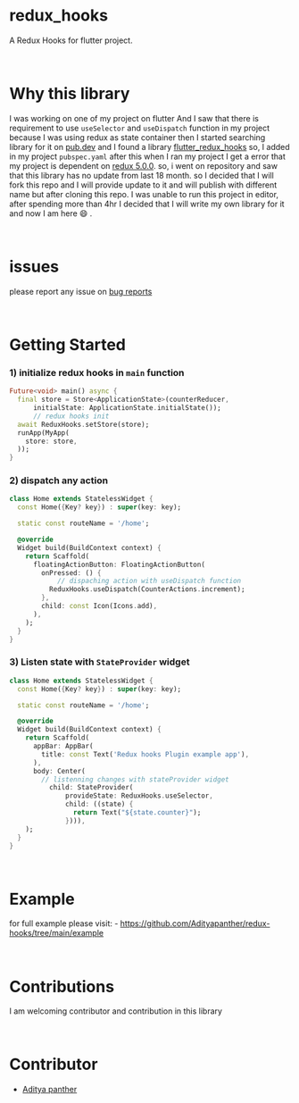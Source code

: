# redux_hooks

A Redux Hooks for flutter project.

<br>

# Why this library

I was working on one of my project on flutter And I saw that there is requirement to use `useSelector` and `useDispatch` function in my project because I was using redux as state container then I started searching library for it on [pub.dev](https://pub.dev) and I found a library  [flutter_redux_hooks](https://pub.dev/packages/flutter_redux_hooks) so, I added in my project `pubspec.yaml` after this when I ran my project I get a error that my project is dependent on [redux 5.0.0](https://pub.dev/packages/redux). so, i went on repository and saw that this library has no update from last 18 month. so I decided that I will fork this repo and I will provide update to it and will publish with different name but after cloning this repo. I was unable to run this project in editor, after spending more than 4hr I decided that I will write my own library for it and now I am here  :smile: .

<br>

# issues

please report any issue on [bug reports](https://github.com/Adityapanther/redux-hooks/issues)

<br>






# Getting Started


### 1) initialize redux hooks in `main` function

```dart
Future<void> main() async {
  final store = Store<ApplicationState>(counterReducer,
      initialState: ApplicationState.initialState());
      // redux hooks init 
  await ReduxHooks.setStore(store);
  runApp(MyApp(
    store: store,
  ));
}
```


### 2) dispatch any action

```dart
class Home extends StatelessWidget {
  const Home({Key? key}) : super(key: key);

  static const routeName = '/home';

  @override
  Widget build(BuildContext context) {
    return Scaffold(
      floatingActionButton: FloatingActionButton(
        onPressed: () {
            // dispaching action with useDispatch function
          ReduxHooks.useDispatch(CounterActions.increment);
        },
        child: const Icon(Icons.add),
      ),
    );
  }
}
```



### 3) Listen state with `StateProvider` widget

```dart
class Home extends StatelessWidget {
  const Home({Key? key}) : super(key: key);

  static const routeName = '/home';

  @override
  Widget build(BuildContext context) {
    return Scaffold(
      appBar: AppBar(
        title: const Text('Redux hooks Plugin example app'),
      ),
      body: Center(
        // listenning changes with stateProvider widget
          child: StateProvider(
              provideState: ReduxHooks.useSelector,
              child: ((state) {
                return Text("${state.counter}");
              }))),
    );
  }
}
```

<br>


#  Example

for full example please visit: - https://github.com/Adityapanther/redux-hooks/tree/main/example

<br>


# Contributions

I am welcoming contributor and contribution in this library

<br>


# Contributor

- [Aditya panther](https://github.com/Adityapanther)




